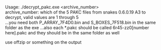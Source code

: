 Usage: ./decrypt_pakc.exe <archive_number>   
archive_number: which of the 5 PAKC files from snakes 0.6.0.19 A3 to decrypt, valid values are 1 through 5   
...you need both P_ARRAY_7F4D0.bin and S_BOXES_7F518.bin in the same folder as the exe
...also each *.pakc should be called 6r45-zz0[number here].pakc and they should be in the same folder as well   
   
use offzip or something on the output   

